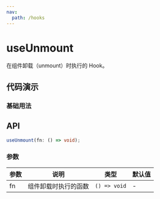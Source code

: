 ```yaml
---
nav:
  path: /hooks
---
```


# useUnmount

在组件卸载（unmount）时执行的 Hook。

## 代码演示

### 基础用法

<code hideActions='["CSB"]' src="./example/example.tsx"></code>

## API

```typescript
useUnmount(fn: () => void);
```

### 参数

| 参数 | 说明                 | 类型         | 默认值 |
| ---- | -------------------- | ------------ | ------ |
| fn   | 组件卸载时执行的函数 | `() => void` | -      |
